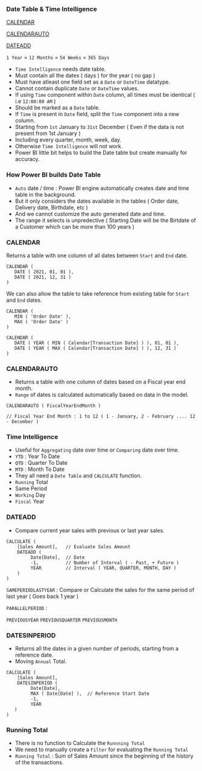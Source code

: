 ### Date Table & Time Intelligence

<p><a href='#calendar'>CALENDAR</a></p>
<p><a href='#auto'>CALENDARAUTO</a></p>
<p><a href='#add'>DATEADD</a></p>

`1 Year` = `12 Months` = `54 Weeks` = `365 Days`

- `Time Intelligence` needs date table.
- Must contain all the dates ( days ) for the year ( no gap )
- Must have atleast one field set as a `Date` or `DateTime` datatype.
- Cannot contain duplicate `Date` or `DateTime` values.
- If using `Time` component within `Date` column, all times must be identical ( i.e `12:00:00 AM` )
- Should be marked as a `Date` table.
- If `Time` is present in `Date` field, split the `Time` component into a new column.
- Starting from `1st` January to `31st` December ( Even if the data is not present from 1st January )
- Including every quarter, month, week, day.
- Otherwise `Time Intelligence` will not work. 
- Power BI little bit helps to build the Date table but create manually for accuracy.

### How Power BI builds Date Table 

- `Auto` date / time : Power BI engine automatically creates date and time table in the background.
- But it only considers the dates available in the tables ( Order date, Delivery date, Birthdate, etc )
- And we cannot customize the auto generated date and time.
- The range it selects is unpredective ( Starting Date will be the Birtdate of a Customer which can be more than 100 years )

<h3 name='calendar'> CALENDAR </h3>

Returns a table with one column of all dates between `Start` and `End` date. 

```
CALENDAR (
   DATE ( 2021, 01, 01 ),
   DATE ( 2021, 12, 31 )
)
```

We can also allow the table to take reference from existing table for `Start` and `End` dates.

```
CALENDAR (
   MIN ( 'Order Date' ),
   MAX ( 'Order Date' )
)
```

```
CALENDAR (
   DATE ( YEAR ( MIN ( Calendar[Transaction Date] ) ), 01, 01 ),
   DATE ( YEAR ( MAX ( Calendar[Transaction Date] ) ), 12, 31 )
)
```

<h3 name='auto'> CALENDARAUTO </h3>

- Returns a table with one column of dates based on a Fiscal year end month.
- `Range` of dates is calculated automatically based on data in the model.

```DAX
CALENDARAUTO ( FiscalYearEndMonth ) 

// Fiscal Year End Month : 1 to 12 ( 1 - January, 2 - February .... 12 - December )
```

### Time Intelligence

- Useful for `Aggregating` date over time or `Comparing` date over time.
- `YTD` : Year To Date
- `QTD` : Quarter To Date
- `MTD` : Month To Date
- They all need a `Date Table` and `CALCULATE` function.
- `Running` Total
- Same Period
- `Working` Day
- `Fiscal` Year

<h3 name='add'> DATEADD </h3>

- Compare current year sales with previous or last year sales.

```DAX
CALCULATE (
    [Sales Amount],   // Evaluate Sales Amount
    DATEADD ( 
         Date[Date],  // Date
         -1,          // Number of Interval ( - Past, + Future )
         YEAR         // Interval ( YEAR, QUARTER, MONTH, DAY )
    )
)        
```

`SAMEPERIODLASTYEAR` : Compare or Calculate the sales for the same period of last year ( Goes back 1 year )

`PARALLELPERIOD` : 

`PREVIOUSYEAR` `PREVIOUSQUARTER` `PREVIOUSMONTH`

### DATESINPERIOD 

- Returns all the dates in a given number of periods, starting from a reference date.
- Moving `Annual` Total.

```DAX
CALCULATE (
    [Sales Amount],
    DATESINPERIOD (
         Date[Date],
         MAX ( Date[Date] ),  // Reference Start Date
         -1,
         YEAR
   )
)
```

### Running Total

- There is no function to Calculate the `Runnning Total`
- We need to manually create a `Filter` for evaluating the `Running Total`
- `Running Total` : Sum of Sales Amount since the beginning of the history of the transactions.
